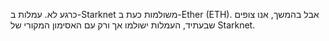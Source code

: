 כרגע לא. עמלות ב-Starknet משולמות כעת ב-Ether (ETH). אבל בהמשך, אנו צופים שבעתיד, העמלות ישולמו אך ורק עם האסימון המקורי של Starknet.